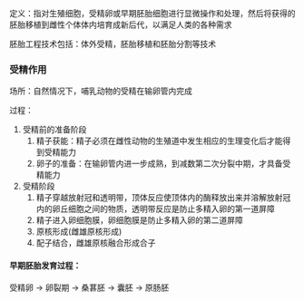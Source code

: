 定义：指对生殖细胞，受精卵或早期胚胎细胞进行显微操作和处理，然后将获得的胚胎移植到雌性个体体内培育成新后代，以满足人类的各种需求

胚胎工程技术包括：体外受精，胚胎移植和胚胎分割等技术

### 受精作用

场所：自然情况下，哺乳动物的受精在输卵管内完成

过程：
1. 受精前的准备阶段
   1. 精子获能：精子必须在雌性动物的生殖道中发生相应的生理变化后才能得到受精能力
   2. 卵子的准备：在输卵管内进一步成熟，到减数第二次分裂中期，才具备受精能力
2. 受精阶段
   1. 精子穿越放射冠和透明带，顶体反应使顶体内的酶释放出来并溶解放射冠内的卵丘细胞之间的物质，透明带反应是防止多精入卵的第一道屏障
   2. 精子进入卵细胞膜，卵细胞膜是防止多精入卵的第二道屏障
   3. 原核形成(雌雄原核形成)
   4. 配子结合，雌雄原核融合形成合子

#### 早期胚胎发育过程：

受精卵 $\rightarrow$ 卵裂期 $\rightarrow$ 桑葚胚 $\rightarrow$ 囊胚 $\rightarrow$ 原肠胚